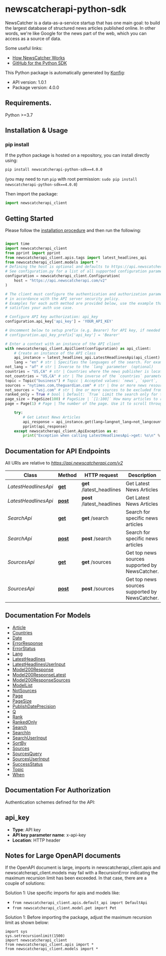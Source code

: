 # newscatcherapi-python-sdk
NewsCatcher is a data-as-a-service startup that has one main goal:
to build the largest database of structured news articles published online.
In other words, we're like Google for the news part of the web, which you can access as a source of data.

Some useful links:
- [How NewsCatcher Works](https://docs.newscatcherapi.com/knowledge-base/how-newscatcher-works)
- [GitHub for the Python SDK](https://github.com/NewscatcherAPI/newscatcherapi-sdk-python)


This Python package is automatically generated by [Konfig](https://konfigthis.com):

- API version: 1.0.1
- Package version: 4.0.0

## Requirements.

Python >=3.7

## Installation & Usage
### pip install

If the python package is hosted on a repository, you can install directly using:

```sh
pip install newscatcherapi-python-sdk==4.0.0
```
(you may need to run `pip` with root permission: `sudo pip install newscatcherapi-python-sdk==4.0.0`)

Then import the package:
```python
import newscatcherapi_client
```
## Getting Started

Please follow the [installation procedure](#installation--usage) and then run the following:

```python

import time
import newscatcherapi_client
from pprint import pprint
from newscatcherapi_client.apis.tags import latest_headlines_api
from newscatcherapi_client.models import *
# Defining the host is optional and defaults to https://api.newscatcherapi.com/v2
# See configuration.py for a list of all supported configuration parameters.
configuration = newscatcherapi_client.Configuration(
    host = "https://api.newscatcherapi.com/v2"
)

# The client must configure the authentication and authorization parameters
# in accordance with the API server security policy.
# Examples for each auth method are provided below, use the example that
# satisfies your auth use case.

# Configure API key authorization: api_key
configuration.api_key['api_key'] = 'YOUR_API_KEY'

# Uncomment below to setup prefix (e.g. Bearer) for API key, if needed
# configuration.api_key_prefix['api_key'] = 'Bearer'

# Enter a context with an instance of the API client
with newscatcherapi_client.ApiClient(configuration) as api_client:
    # Create an instance of the API class
    api_instance = latest_headlines_api.LatestHeadlinesApi(api_client)
    lang = "en" # str | Specifies the languages of the search. For example: `en`. The only accepted format is [ISO 639-1 — 2](https://en.wikipedia.org/wiki/ISO_639-1) letter code.  (optional)
not_lang = "af" # str | Inverse to the `lang` parameter  (optional)
countries = "US,CA" # str | Countries where the news publisher is located. **Important**: This parameter is not responsible for the countries mentioned in the news article. One or multiple countries can be used in the search. The only acceptable format is [ISO 3166-1 alpha-2](https://en.wikipedia.org/wiki/ISO_3166-1_alpha-2) For example, `US,CA,MX` or just `US`  (optional)
not_countries = "US,CA" # str | The inverse of the `countries` parameter.  (optional)
topic = Topic("business") # Topic | Accepted values: `news`, `sport`, `tech`, `world`, `finance`, `politics`, `business`, `economics`, `entertainment`, `beauty`, `travel`, `music`, `food`, `science`, `gaming` The topic to which you want to restrict the articles of your choice. Not all news articles are assigned with a topic, therefore, we cannot guarantee that 100% of topics talking about technology will be assigned a tech label.  (optional)
sources = "nytimes.com,theguardian.com" # str | One or more news resources to filter your search. It should be the normal form of the URL, For example: `nytimes.com,theguardian.com`  (optional)
not_sources = "wsj.com" # str | One or more sources to be excluded from the search. Comma-separated list. For example: `nytimes.com,cnn.com,wsj.com`  (optional)
ranked_only = True # bool | Default: `True` Limit the search only for the sources which are in the top 1 million online websites. Unranked sources are assigned a rank that equals `999999`  (optional)
page_size = PageSize(100) # PageSize | `[1:100]` How many articles to return per page.  (optional)
page = Page(1) # Page | The number of the page. Use it to scroll through the results. This parameter is used to paginate: scroll through results because one API response cannot return more than 100 articles.  (optional)

    try:
        # Get Latest News Articles
        api_response = api_instance.get(lang=langnot_lang=not_langcountries=countriesnot_countries=not_countriestopic=topicsources=sourcesnot_sources=not_sourcesranked_only=ranked_onlypage_size=page_sizepage=page)
        pprint(api_response)
    except newscatcherapi_client.ApiException as e:
        print("Exception when calling LatestHeadlinesApi->get: %s\n" % e)
```

## Documentation for API Endpoints

All URIs are relative to *https://api.newscatcherapi.com/v2*

Class | Method | HTTP request | Description
------------ | ------------- | ------------- | -------------
*LatestHeadlinesApi* | [**get**](docs/apis/tags/LatestHeadlinesApi.md#get) | **get** /latest_headlines | Get Latest News Articles
*LatestHeadlinesApi* | [**post**](docs/apis/tags/LatestHeadlinesApi.md#post) | **post** /latest_headlines | Get Latest News Articles
*SearchApi* | [**get**](docs/apis/tags/SearchApi.md#get) | **get** /search | Search for specific news articles
*SearchApi* | [**post**](docs/apis/tags/SearchApi.md#post) | **post** /search | Search for specific news articles
*SourcesApi* | [**get**](docs/apis/tags/SourcesApi.md#get) | **get** /sources | Get top news sources supported by NewsCatcher.
*SourcesApi* | [**post**](docs/apis/tags/SourcesApi.md#post) | **post** /sources | Get top news sources supported by NewsCatcher.

## Documentation For Models

 - [Article](docs/models/Article.md)
 - [Countries](docs/models/Countries.md)
 - [Date](docs/models/Date.md)
 - [ErrorResponse](docs/models/ErrorResponse.md)
 - [ErrorStatus](docs/models/ErrorStatus.md)
 - [Lang](docs/models/Lang.md)
 - [LatestHeadlines](docs/models/LatestHeadlines.md)
 - [LatestHeadlinesUserInput](docs/models/LatestHeadlinesUserInput.md)
 - [Model200Response](docs/models/Model200Response.md)
 - [Model200ResponseLatest](docs/models/Model200ResponseLatest.md)
 - [Model200ResponseSources](docs/models/Model200ResponseSources.md)
 - [ModelList](docs/models/ModelList.md)
 - [NotSources](docs/models/NotSources.md)
 - [Page](docs/models/Page.md)
 - [PageSize](docs/models/PageSize.md)
 - [PublishDatePrecision](docs/models/PublishDatePrecision.md)
 - [Q](docs/models/Q.md)
 - [Rank](docs/models/Rank.md)
 - [RankedOnly](docs/models/RankedOnly.md)
 - [Search](docs/models/Search.md)
 - [SearchIn](docs/models/SearchIn.md)
 - [SearchUserInput](docs/models/SearchUserInput.md)
 - [SortBy](docs/models/SortBy.md)
 - [Sources](docs/models/Sources.md)
 - [SourcesQuery](docs/models/SourcesQuery.md)
 - [SourcesUserInput](docs/models/SourcesUserInput.md)
 - [SuccessStatus](docs/models/SuccessStatus.md)
 - [Topic](docs/models/Topic.md)
 - [When](docs/models/When.md)

## Documentation For Authorization

 Authentication schemes defined for the API:
## api_key

- **Type**: API key
- **API key parameter name**: x-api-key
- **Location**: HTTP header


## Notes for Large OpenAPI documents
If the OpenAPI document is large, imports in newscatcherapi_client.apis and newscatcherapi_client.models may fail with a
RecursionError indicating the maximum recursion limit has been exceeded. In that case, there are a couple of solutions:

Solution 1:
Use specific imports for apis and models like:
- `from newscatcherapi_client.apis.default_api import DefaultApi`
- `from newscatcherapi_client.model.pet import Pet`

Solution 1:
Before importing the package, adjust the maximum recursion limit as shown below:
```
import sys
sys.setrecursionlimit(1500)
import newscatcherapi_client
from newscatcherapi_client.apis import *
from newscatcherapi_client.models import *
```
